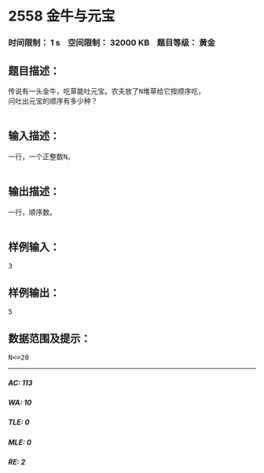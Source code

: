 # 2558 金牛与元宝   
### 时间限制： 1 s&nbsp;&nbsp;&nbsp;&nbsp;空间限制： 32000 KB&nbsp;&nbsp;&nbsp;&nbsp;题目等级： 黄金  
## 题目描述：  

<pre>
传说有一头金牛，吃草能吐元宝。农夫放了N堆草给它按顺序吃，
问吐出元宝的顺序有多少种？

</pre>
  
  
## 输入描述：  

<pre>
一行，一个正整数N。

</pre>
  
  
## 输出描述：  

<pre>
一行，顺序数。

</pre>
  
  
## 样例输入：  

<pre>
3
</pre>
  
  
## 样例输出：  

<pre>
5
</pre>
  
  
## 数据范围及提示：  

<pre>
N<=20
</pre>
  
  
***  

##### AC: 113  
##### WA: 10  
##### TLE: 0  
##### MLE: 0  
##### RE: 2  
